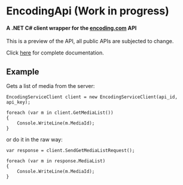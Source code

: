 # EncodingApi (Work in progress)
#### A .NET C# client wrapper for the [encoding.com](http://www.encoding.com/) API

This is a preview of the API, all public APIs are subjected to change.

Click [here](http://www.encoding.com/api/category/category/complete_api_documentation) for complete documentation.


## Example

Gets a list of media from the server:

    EncodingServiceClient client = new EncodingServiceClient(api_id, api_key);

    foreach (var m in client.GetMediaList())
    {
        Console.WriteLine(m.MediaId);
    }
    
or do it in the raw way:

    var response = client.SendGetMediaListRequest();
    
    foreach (var m in response.MediaList)
    {
        Console.WriteLine(m.MediaId);
    }
